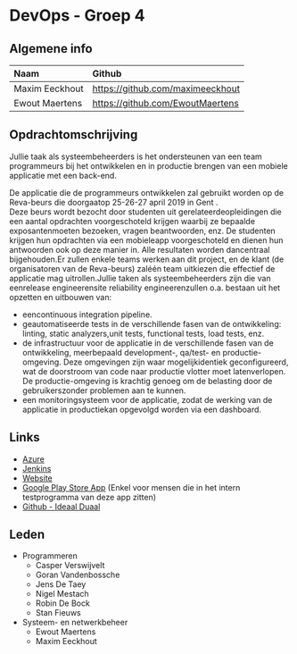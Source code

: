 # DevOps - Groep 4

## Algemene info

| Naam     | Github   |
| :------------- | :------------- |
| Maxim Eeckhout       | <https://github.com/maximeeckhout>      |
| Ewout Maertens       | <https://github.com/EwoutMaertens>      |

## Opdrachtomschrijving

Jullie taak als systeembeheerders is het ondersteunen van een team programmeurs bij het ontwikkelen en in productie brengen van een mobiele applicatie met een back-end.

De applicatie die de programmeurs ontwikkelen zal gebruikt worden op de Reva-beurs die doorgaatop 25-26-27 april 2019 in Gent
.   
Deze beurs wordt bezocht door studenten uit gerelateerdeopleidingen die een aantal opdrachten voorgeschoteld krijgen waarbij ze bepaalde exposantenmoeten bezoeken, vragen beantwoorden, enz. De studenten krijgen hun opdrachten via een mobieleapp voorgeschoteld en dienen hun antwoorden ook op deze manier in. Alle resultaten worden dancentraal bijgehouden.Er zullen enkele teams werken aan dit project, en de klant (de organisatoren van de Reva-beurs) zaléén team uitkiezen die effectief de applicatie mag uitrollen.Jullie taken als systeembeheerders zijn die van eenrelease engineerensite reliability engineerenzullen o.a. bestaan uit het opzetten en uitbouwen van:

* eencontinuous integration pipeline.
* geautomatiseerde tests in de verschillende fasen van de ontwikkeling: linting, static analyzers,unit tests, functional tests, load tests, enz.
* de infrastructuur voor de applicatie in de verschillende fasen van de ontwikkeling, meerbepaald development-, qa/test- en productie-omgeving. Deze omgevingen zijn waar mogelijkidentiek geconfigureerd,  wat de doorstroom van code naar productie vlotter moet latenverlopen.  De productie-omgeving is krachtig genoeg om de belasting door de gebruikerszonder problemen aan te kunnen.
* een monitoringsysteem voor de applicatie, zodat de werking van de applicatie in productiekan opgevolgd worden via een dashboard.

## Links
* [Azure](https://portal.azure.com/#home)
* [Jenkins](http://projecten3studserver09.westeurope.cloudapp.azure.com:8080)
* [Website](http://projecten3studserver09.westeurope.cloudapp.azure.com:4200/login)
* [Google Play Store App](https://play.google.com/store/apps/details?id=com.hogent.ideaalduaal&hl=nl&ah=dIUOrkIHUm7X7snlBH-_ObhIGyU) (Enkel voor mensen die in het intern testprogramma van deze app zitten)
* [Github - Ideaal Duaal](https://github.com/orgs/HoGent-Projecten3/teams/groep9-ideaalduaal)

## Leden

* Programmeren
    * Casper Verswijvelt
    * Goran Vandenbossche
    * Jens De Taey
    * Nigel Mestach
    * Robin De Bock
    * Stan Fieuws
* Systeem- en netwerkbeheer
    * Ewout Maertens
    * Maxim Eeckhout
